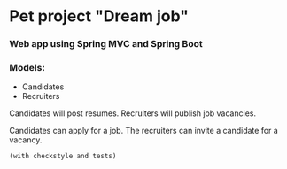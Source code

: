 
# Pet project "Dream job"

### Web app using Spring MVC and Spring Boot

### Models:
- Candidates
- Recruiters

Candidates will post resumes. Recruiters will publish job vacancies.

Candidates can apply for a job. The recruiters can invite a candidate for a vacancy.

```(with checkstyle and tests)```